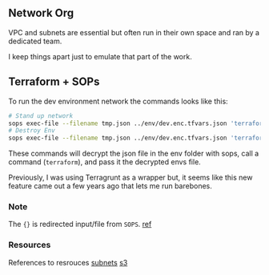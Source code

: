 ## Network Org
VPC and subnets are essential but often run in their own space and ran by a dedicated team. 

I keep things apart just to emulate that part of the work. 

## Terraform + SOPs
To run the dev environment network the commands looks like this:
```sh
# Stand up network
sops exec-file --filename tmp.json ../env/dev.enc.tfvars.json 'terraform apply --var-file={}'
# Destroy Env
sops exec-file --filename tmp.json ../env/dev.enc.tfvars.json 'terraform destroy --var-file={}'
```

These commands will decrypt the json file in the env folder with sops, call a command (`terraform`), and pass it the decrypted envs file. 

Previously, I was using Terragrunt as a wrapper but, it seems like this new feature came out a few years ago that lets me run barebones. 

### Note
The `{}` is redirected input/file from `SOPS`. 
[ref](https://github.com/getsops/sops/pull/761)

### Resources
References to resrouces
[subnets](https://registry.terraform.io/providers/hashicorp/aws/latest/docs/resources/subnet)
[s3](https://registry.terraform.io/providers/hashicorp/aws/latest/docs/resources/s3_bucket)